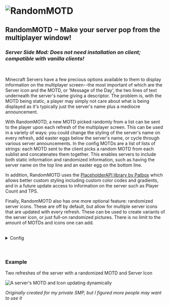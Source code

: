 # <img src="https://github.com/firenh/random_motd/blob/master/img/logo_md.png?raw=true" alt="RandomMOTD">

## RandomMOTD ~ Make your server pop from the multiplayer window!

### _Server Side Mod: Does not need installation on client; compatible with vanilla clients!_

<br>

Minecraft Servers have a few precious options available to them to display information on the multiplayer screen--the most important of which are the Server icon and the MOTD, or 'Message of the Day', the two lines of text underneath the server's name giving a descriptor. The problem is, with the MOTD being static, a player may simply not care about what is being displayed as it's typically just the server's name plus a mediocre announcement. 

With RandomMOTD, a new MOTD picked randomly from a list can be sent to the player upon each refresh of the multiplayer screen. This can be used in a variety of ways: you could change the styling of the server's name on every refresh, add easter eggs below the server's name, or cycle through various server announcements. In the config MOTDs are a list of lists of strings: each MOTD sent to the client picks a random MOTD from each sublist and concatenates them together. This enables servers to include both static information and randomized information, such as having the server name on the top line and an easter egg on the bottom line.

In addition, RandomMOTD uses the [PlaceholderAPI library by Patbox](https://placeholders.pb4.eu/) which allows better custom styling including custom color codes and gradients, and in a future update access to information on the server such as Player Count and TPS.

Finally, RandomMOTD also has one more optional feature: randomized server icons. These are off by default, but allow for multiple server icons that are updated with every refresh. These can be used to create variants of the server icon, or just full-on randomized pictures. There is no limit to the amount of MOTDs and icons one can add.

<br>

<details>
    <summary>Config</summary>
The Config file, found in `./config/random_motd.json`, includes 4 options. The config can be reloaded by running the `/reload` command ingame. (Does not modify the vanilla `/reload` command, just hooks on to it).
<br>

* `"motds"`: A list of lists of possible MOTDs. The mod will pick a random MOTD from every part of the list and concatenate them, producing a full MOTD. This feature is mainly so, if you would like to contain a static part of information independent from a random one, you can.

* `"use_randomized_icons"`: A boolean either enabling or disabling the randomized icon feature. Defaults to `false`.

* `"icons"`: A list of paths to server icons. Much like default server icons, they must be 64x64 PNG images.

* `"log_when_loaded"`: A boolean telling whether or not to log for every reload. On by default.

* `"CONFIG_VERSION_DO_NOT_TOUCH_PLS"`: Mod version--please do not touch it.

</details>
<br>
<br>

### Example
Two refreshes of the server with a randomized MOTD and Server Icon

<img src="https://github.com/firenh/random_motd/blob/master/img/example.png?raw=true" alt="A server's MOTD and Icon updating dynamically">

_Originally created for my private SMP, but I figured more people may want to use it_